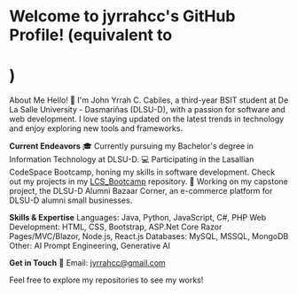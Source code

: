 # Welcome to jyrrahcc's GitHub Profile! (equivalent to <h1>)

About Me
Hello! 👋 I'm John Yrrah C. Cabiles, a third-year BSIT student at De La Salle University - Dasmariñas (DLSU-D), with a passion for software and web development. I love staying updated on the latest trends in technology and enjoy exploring new tools and frameworks.

**Current Endeavors**
🎓 Currently pursuing my Bachelor's degree in Information Technology at DLSU-D.
💻 Participating in the Lasallian CodeSpace Bootcamp, honing my skills in software development. Check out my projects in my [LCS_Bootcamp](https://github.com/jyrrahcc/LCS_Bootcamp) repository.
🚀 Working on my capstone project, the DLSU-D Alumni Bazaar Corner, an e-commerce platform for DLSU-D alumni small businesses.

**Skills & Expertise**
Languages: Java, Python, JavaScript, C#, PHP
Web Development: HTML, CSS, Bootstrap, ASP.Net Core Razor Pages/MVC/Blazor, Node.js, React.js
Databases: MySQL, MSSQL, MongoDB
Other: AI Prompt Engineering, Generative AI

**Get in Touch**
📧 Email: jyrrahcc@gmail.com

Feel free to explore my repositories to see my works!
